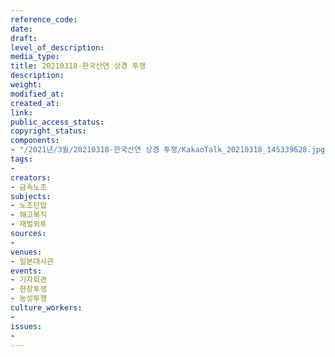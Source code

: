 ```yaml
---
reference_code: 
date: 
draft: 
level_of_description: 
media_type: 
title: 20210318-한국산연 상경 투쟁
description: 
weight: 
modified_at: 
created_at: 
link: 
public_access_status: 
copyright_status: 
components:
- "/2021년/3월/20210318-한국산연 상경 투쟁/KakaoTalk_20210318_145339628.jpg"
tags:
- 
creators:
- 금속노조
subjects:
- 노조탄압
- 해고복직
- 재벌외투
sources:
- 
venues:
- 일본대사관
events:
- 기자회견
- 현장투쟁
- 농성투쟁
culture_workers:
- 
issues:
- 
---
```

